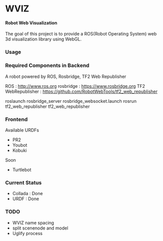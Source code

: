 WVIZ
====

#### Robot Web Visualization ####

The goal of this project is to provide a ROS(Robot Operating System) web 3d visualization library using WebGL. 

### Usage ###

### Required Components in Backend ###

A robot powered by ROS, Rosbridge, TF2 Web Republisher

ROS                 : http://www.ros.org
rosbridge           : https://www.rosbridge.org
TF2 WebRepublisher  : https://github.com/RobotWebTools/tf2_web_republisher

roslaunch rosbridge_server rosbridge_websocket.launch
rosrun tf2_web_republisher tf2_web_republisher

### Frontend ###

Available URDFs
- PR2
- Youbot
- Kobuki

Soon            
- Turtlebot

### Current Status ###

- Collada : Done
- URDF    : Done


### TODO ###

- WVIZ name spacing
- split scenenode and model
- Uglify process
